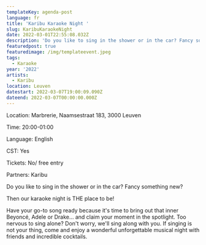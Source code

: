 ```yaml
---
templateKey: agenda-post
language: fr
title: 'Karibu Karaoke Night '
slug: KaribuKaraokeNight
date: 2022-03-01T22:55:08.032Z
description: 'Do you like to sing in the shower or in the car? Fancy something new? '
featuredpost: true
featuredimage: /img/templateevent.jpeg
tags:
  - Karaoke
year: '2022'
artists:
  - Karibu
location: Leuven
datestart: 2022-03-07T19:00:09.090Z
dateend: 2022-03-07T00:00:00.000Z
---
```

Location: Marbrerie, Naamsestraat 183, 3000 Leuven

Time: 20:00-01:00 

Language: English

CST: Yes

Tickets: No/ free entry

Partners: Karibu 

Do you like to sing in the shower or in the car? Fancy something new? 

Then our karaoke night is THE place to be!

Have your go-to song ready because it's time to bring out that inner Beyoncé, Adele or Drake…  and claim your moment in the spotlight. Too nervous to sing alone? Don't worry, we'll sing along with you. If singing is not your thing, come and enjoy a wonderful unforgettable musical night with friends and incredible cocktails.
